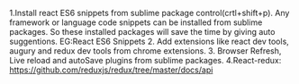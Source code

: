 1.Install react ES6 snippets from sublime package control(crtl+shift+p). Any framework or language code snippets can be installed from sublime packages. So these installed packages will save the time by giving auto suggentions. EG:React ES6 Snippets
2. Add extensions like react dev tools, augury and redux dev tools from chrome extensions.
3. Browser Refresh, Live reload and autoSave plugins from sublime packages.
4.React-redux: https://github.com/reduxjs/redux/tree/master/docs/api